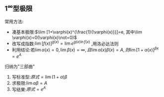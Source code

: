 ## $1^∞$型极限
常用方法:
- 凑基本极限:$\lim [1+\varphi(x)^{\frac{1}{\varphi(x)}}]=e, 其中\lim \varphi(x)=0(\varphi(x)\not=0)$
- 改写成指数:$\lim [f(x)]^{g(x)}=\lim e^{g(x)\ln f(x)}$ ,用洛必达法则
- 利用结论:若$\lim \alpha(x)=0, \lim \beta(x)=\infty, 且\lim \alpha(x)\beta(x)=A, 则\lim[1+\alpha(x)]^{\beta{x}}=e^A$

归纳为"三部曲"
1. 写标准型:$原式=\lim(1+\alpha)\beta$
2. 求极限:$\lim \alpha\beta=A$
3. 写结果:$原式=e^A$

